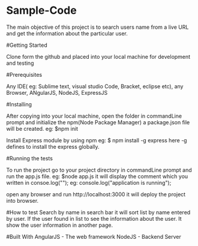 # Sample-Code

The main objective of this project is to search users name from a live URL and get the information about the particular user.

#Getting Started

Clone form the github and placed into your local machine for development and testing

#Prerequisites

Any IDE( eg: Sublime text, visual studio Code, Bracket, eclipse etc), any Browser, ANgularJS, NodeJS, ExpressJS

#Installing

After copying into your local machine, open the folder in commandLine prompt and initialize the npm(Node Package Manager) a package.json file will be created.
eg: $npm init
 
 Install Express module by using npm
 eg: $ npm install -g express
 here -g defines to install the express globally.
 
 #Running the tests
 
 To run the project go to your project directory in commandLine prompt and run the app.js file.
 eg: $node app.js
  it will display the comment which you written in consoe.log("");
  eg: console.log("application is running");
  
  open any browser and run http://localhost:3000
  it will deploy the project into browser.
  
  #How to test
  Search by name in search bar it will sort list by name entered by user. If the user found in list to see the information about the user. It show the user information in another page.
  
  #Built With
  AngularJS - The web framework
  NodeJS - Backend Server
